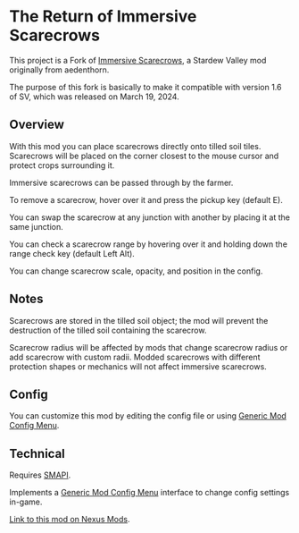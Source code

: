 # The Return of Immersive Scarecrows

This project is a Fork of [Immersive Scarecrows](https://github.com/aedenthorn/StardewValleyMods/tree/master/ImmersiveScarecrows), a Stardew Valley mod originally from aedenthorn.

The purpose of this fork is basically to make it compatible with version 1.6 of SV, which was released on March 19, 2024.

## ﻿Overview

With this mod you can place scarecrows directly onto tilled soil tiles. Scarecrows will be placed on the corner closest to the mouse cursor and protect crops surrounding it.

Immersive scarecrows can be passed through by the farmer.

To remove a scarecrow, hover over it and press the pickup key (default E).

You can swap the scarecrow at any junction with another by placing it at the same junction.

You can check a scarecrow range by hovering over it and holding down the range check key (default Left Alt).

You can change scarecrow scale, opacity, and position in the config.

## Notes

Scarecrows are stored in the tilled soil object; the mod will prevent the destruction of the tilled soil containing the scarecrow.

Scarecrow radius will be affected by mods that change scarecrow radius or add scarecrow with custom radii. Modded scarecrows with different protection shapes or mechanics will not affect immersive scarecrows.

## Config

You can customize this mod by editing the config file or using [Generic Mod Config Menu](https://www.nexusmods.com/stardewvalley/mods/5098).

## Technical

Requires [SMAPI](https://www.nexusmods.com/stardewvalley/mods/2400/).

Implements a [Generic Mod Config Menu](https://www.nexusmods.com/stardewvalley/mods/5098) interface to change config settings in-game.

[Link to this mod on Nexus Mods](https://www.nexusmods.com/stardewvalley/mods/20701).
